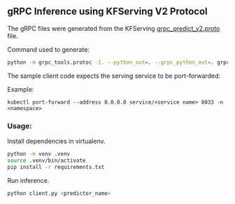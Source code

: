 ## gRPC Inference using KFServing V2 Protocol

The gRPC files were generated from the KFServing [grpc_predict_v2.proto](https://github.com/kubeflow/kfserving/blob/master/docs/predict-api/v2/grpc_predict_v2.proto) file.

Command used to generate:

```sh
python -m grpc_tools.protoc -I. --python_out=. --grpc_python_out=. grpc_predict_v2.proto
```

The sample client code expects the serving service to be port-forwarded:

Example:

```
kubectl port-forward --address 0.0.0.0 service/<service name> 8033 -n <namespace>
```


### Usage:

Install dependencies in virtualenv.
```sh
python -m venv .venv
source .venv/bin/activate
pip install -r requirements.txt
```

Run inference.

```sh
python client.py <predictor_name>
```
